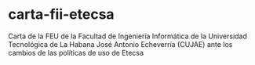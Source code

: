 # carta-fii-etecsa
Carta de la FEU de la Facultad de Ingeniería Informática de la Universidad Tecnológica de La Habana José Antonio Echeverría (CUJAE) ante los cambios de las políticas de uso de Etecsa
